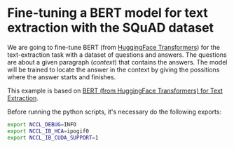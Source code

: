 # Fine-tuning a BERT model for text extraction with the SQuAD dataset

We are going to fine-tune BERT (from [HuggingFace Transformers](https://github.com/huggingface/transformers)) for the text-extraction task with a dataset of questions and answers. The questions are about a given paragraph (*context*) that contains the answers. The model will be trained to locate the answer in the context by giving the possitions where the answer starts and finishes.

This example is based on [BERT (from HuggingFace Transformers) for Text Extraction](https://keras.io/examples/nlp/text_extraction_with_bert/).

Before running the python scripts, it's necessary do the following exports:
```bash
export NCCL_DEBUG=INFO
export NCCL_IB_HCA=ipogif0
export NCCL_IB_CUDA_SUPPORT=1
```
